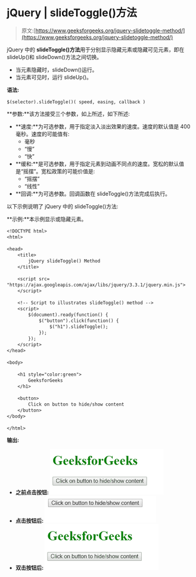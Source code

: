# jQuery | slideToggle()方法

> 原文:[https://www.geeksforgeeks.org/jquery-slidetoggle-method/](https://www.geeksforgeeks.org/jquery-slidetoggle-method/)

jQuery 中的 **slideToggle()方法**用于分别显示隐藏元素或隐藏可见元素，即在 slideUp()和 slideDown()方法之间切换。

*   当元素隐藏时，slideDown()运行。
*   当元素可见时，运行 slideUp()。

**语法:**

```
$(selector).slideToggle()( speed, easing, callback )
```

**参数:**该方法接受三个参数，如上所述，如下所述:

*   **速度:**为可选参数，用于指定淡入淡出效果的速度。速度的默认值是 400 毫秒。速度的可能值有:
    *   毫秒
    *   “慢”
    *   “快”
*   **缓和:**是可选参数，用于指定元素到动画不同点的速度。宽松的默认值是“摇摆”。宽松政策的可能价值是:
    *   “摇摆”
    *   “线性”
*   **回调:**为可选参数。回调函数在 slideToggle()方法完成后执行。

以下示例说明了 jQuery 中的 slideToggle()方法:

**示例:**本示例显示或隐藏元素。

```
<!DOCTYPE html>
<html>

<head>
    <title>
        jQuery slideToggle() Method
    </title>

    <script src=
"https://ajax.googleapis.com/ajax/libs/jquery/3.3.1/jquery.min.js">
    </script>

    <!-- Script to illustrates slideToggle() method -->
    <script>
        $(document).ready(function() {
            $("button").click(function() {
                $("h1").slideToggle();
            });
        });
    </script>
</head>

<body>

    <h1 style="color:green">
        GeeksforGeeks
    </h1>

    <button>
        Click on button to hide/show content
    </button>
</body>

</html>                    
```

**输出:**

*   **之前点击按钮:**
    ![](img/b9c6e142c73a8fbefc83bce93eda12da.png)
*   **点击按钮后:**
    ![](img/bb399d10691be158dfe27a29eaf1ae9f.png)
*   **双击按钮后:**
    ![](img/b9c6e142c73a8fbefc83bce93eda12da.png)